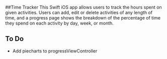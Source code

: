 ##Time Tracker
This Swift iOS app allows users to track the hours spent on given activities. Users can add, edit or delete activities of any length of time, and a progress page shows the breakdown of the percentage of time they spend on each activity by day, week, or month. 


## To Do
- Add piecharts to progressViewController
